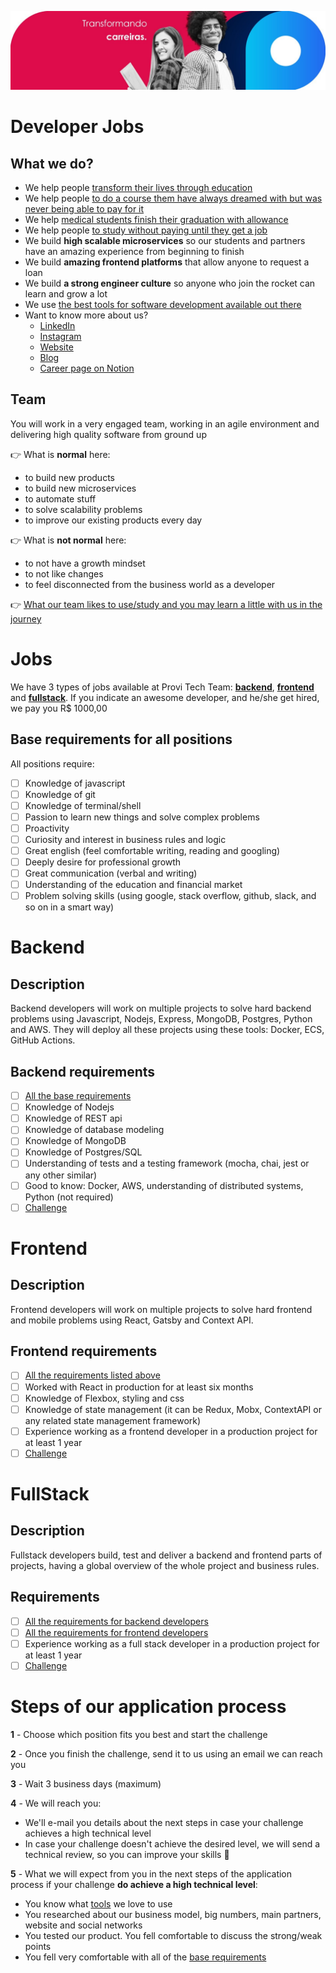 ![Provi Tech Team](./img/background.jpg)

# Developer Jobs

## What we do?

- We help
  people [transform their lives through education](https://forbes.com.br/forbes-tech/2020/07/fintech-e-plataforma-de-educacao-anunciam-programa-para-estudantes-de-medicina/)
- We help
  people [to do a course them have always dreamed with but was never being able to pay for it](https://6minutos.uol.com.br/minhas-financas/conheca-a-provi-a-fintech-que-analisa-sua-perspectiva-de-carreira-na-hora-de-emprestar/)
- We
  help [medical students finish their graduation with allowance](https://blog.provi.com.br/institucional/provi-fintech-acesso-a-educacao/)
- We help
  people [to study without paying until they get a job](https://medium.com/@avbaraldi/o-que-%C3%A9-income-share-agreement-isa-1539eb015267)
- We build **high scalable microservices** so our students and partners have an amazing experience from beginning to
  finish
- We build **amazing frontend platforms** that allow anyone to request a loan
- We build **a strong engineer culture** so anyone who join the rocket can learn and grow a lot
- We use [the best tools for software development available out there](./tools/tools.md)
- Want to know more about us?
    - [LinkedIn](https://www.linkedin.com/company/provi)
    - [Instagram](https://www.instagram.com/sejaprovi/?hl=pt)
    - [Website](https://provi.com.br/)
    - [Blog](https://blog.provi.com.br/)
    - [Career page on Notion](https://provi.com.br/carreiras)

## Team

You will work in a very engaged team, working in an agile environment and delivering high quality software from ground
up

👉 What is **normal** here:

- to build new products
- to build new microservices
- to automate stuff
- to solve scalability problems
- to improve our existing products every day

👉 What is **not normal** here:

- to not have a growth mindset
- to not like changes
- to feel disconnected from the business world as a developer

👉 [What our team likes to use/study and you may learn a little with us in the journey](./tools/tools.md)

# Jobs

We have 3 types of jobs available at Provi Tech Team: [**backend**](#backend), [**frontend**](#frontend) and
[**fullstack**](#fullstack). If you indicate an awesome developer, and he/she get hired, we pay you R$ 1000,00

## Base requirements for all positions

All positions require:

- [ ] Knowledge of javascript
- [ ] Knowledge of git
- [ ] Knowledge of terminal/shell
- [ ] Passion to learn new things and solve complex problems
- [ ] Proactivity
- [ ] Curiosity and interest in business rules and logic
- [ ] Great english (feel comfortable writing, reading and googling)
- [ ] Deeply desire for professional growth
- [ ] Great communication (verbal and writing)
- [ ] Understanding of the education and financial market
- [ ] Problem solving skills (using google, stack overflow, github, slack, and so on in a smart way)

# Backend

## Description

Backend developers will work on multiple projects to solve hard backend problems using Javascript, Nodejs, Express,
MongoDB, Postgres, Python and AWS. They will deploy all these projects using these tools: Docker, ECS, GitHub Actions.

## Backend requirements

- [ ] [All the base requirements](#base-requirements-for-all-positions)
- [ ] Knowledge of Nodejs
- [ ] Knowledge of REST api
- [ ] Knowledge of database modeling
- [ ] Knowledge of MongoDB
- [ ] Knowledge of Postgres/SQL
- [ ] Understanding of tests and a testing framework (mocha, chai, jest or any other similar)
- [ ] Good to know: Docker, AWS, understanding of distributed systems, Python (not required)
- [ ] [Challenge](./backend/challenge.md)

# Frontend

## Description

Frontend developers will work on multiple projects to solve hard frontend and mobile problems using React, Gatsby and
Context API.

## Frontend requirements

- [ ] [All the requirements listed above](#base-requirements-for-all-positions)
- [ ] Worked with React in production for at least six months
- [ ] Knowledge of Flexbox, styling and css
- [ ] Knowledge of state management (it can be Redux, Mobx, ContextAPI or any related state management framework)
- [ ] Experience working as a frontend developer in a production project for at least 1 year
- [ ] [Challenge](./frontend/challenge.md)

# FullStack

## Description

Fullstack developers build, test and deliver a backend and frontend parts of projects, having a global overview of the
whole project and business rules.

## Requirements

- [ ] [All the requirements for backend developers](#backend-requirements)
- [ ] [All the requirements for frontend developers](#frontend-requirements)
- [ ] Experience working as a full stack developer in a production project for at least 1 year
- [ ] [Challenge](./fullstack/challenge.md)

# Steps of our application process

**1** - Choose which position fits you best and start the challenge

**2** - Once you finish the challenge, send it to us using an email we can reach you

**3** - Wait 3 business days (maximum)

**4** - We will reach you:

- We'll e-mail you details about the next steps in case your challenge achieves a high technical level
- In case your challenge doesn't achieve the desired level, we will send a technical review, so you can improve your
  skills 💪

**5** - What we will expect from you in the next steps of the application process if your challenge **do achieve a high
technical level**:

- You know what [tools](./tools/tools.md) we love to use
- You researched about our business model, big numbers, main partners, website and social networks
- You tested our product. You fell comfortable to discuss the strong/weak points
- You fell very comfortable with all of the [base requirements](#base-requirements-for-all-positions)
